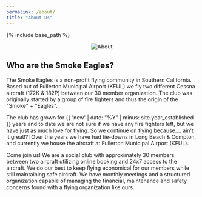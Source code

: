```yaml
---
permalink: /about/
title: "About Us"
---
```


{% include base_path %}

<center><img src="{{ base_path }}/images/se/Meeting-eagles2.jpg" alt="About" /></center>

## Who are the Smoke Eagles?

The Smoke Eagles is a non-profit flying community in Southern California. Based out of Fullerton Municipal Airport (KFUL) we fly two different Cessna aircraft (172K & 182P) between our 30 member organization. The club was originally started by a group of fire fighters and thus the origin of the "Smoke" + "Eagles".

The club has grown for {{ 'now' | date: "%Y" | minus: site.year_established }} years and to date we are not sure if we have any fire fighters left, but we have just as much love for flying. So we continue on flying because…. ain’t it great!?! Over the years we have had tie-downs in Long Beach & Compton, and currently we house the aircraft at Fullerton Municipal Airport (KFUL).

Come join us!  We are a social club with approximately 30 members between two aircraft utilizing online booking and 24x7 access to the aircraft.  We do our best to keep flying economical for our members while still maintaining safe aircraft.  We have monthly meetings and a structured organization capable of managing the financial, maintenance and safety concerns found with a flying organization like ours.
